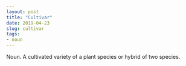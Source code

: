 ```yaml
---
layout: post
title: "Cultivar"
date: 2019-04-23
slug: cultivar
tags:
- noun
---
```


Noun. A cultivated variety of a plant species or hybrid of two species.
